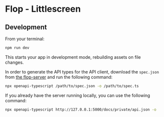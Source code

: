 # Flop - Littlescreen

## Development

From your terminal:

```sh
npm run dev
```

This starts your app in development mode, rebuilding assets on file changes.

In order to generate the API types for the API client, download the `spec.json` from [the flop-server](https://github.com/52-card-pickup/flop-server) and run the following command:

```sh
npx openapi-typescript /path/to/spec.json -o /path/to/spec.ts
```

If you already have the server running locally, you can use the following command:
```sh
npx openapi-typescript http://127.0.0.1:5000/docs/private/api.json -o ./app/flopClient/spec.ts
```
